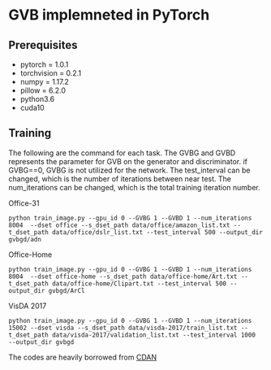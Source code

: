 # GVB implemneted in PyTorch

## Prerequisites
- pytorch = 1.0.1 
- torchvision = 0.2.1
- numpy = 1.17.2
- pillow = 6.2.0
- python3.6
- cuda10

## Training
The following are the command for each task. The GVBG and GVBD represents the parameter for GVB on the generator and discriminator. if GVBG==0, GVBG is not utilized for the network. The test_interval can be changed, which is the number of iterations between near test. The num_iterations can be changed, which is the total training iteration number.

Office-31
```
python train_image.py --gpu_id 0 --GVBG 1 --GVBD 1 --num_iterations 8004  --dset office --s_dset_path data/office/amazon_list.txt --t_dset_path data/office/dslr_list.txt --test_interval 500 --output_dir gvbgd/adn
```

Office-Home
```
python train_image.py --gpu_id 0 --GVBG 1 --GVBD 1 --num_iterations 8004  --dset office-home --s_dset_path data/office-home/Art.txt --t_dset_path data/office-home/Clipart.txt --test_interval 500 --output_dir gvbgd/ArCl
```

VisDA 2017
```
python train_image.py --gpu_id 0 --GVBG 1 --GVBD 1 --num_iterations 15002 --dset visda --s_dset_path data/visda-2017/train_list.txt --t_dset_path data/visda-2017/validation_list.txt --test_interval 1000  --output_dir gvbgd
```
The codes are heavily borrowed from [CDAN](https://github.com/thuml/CDAN)
